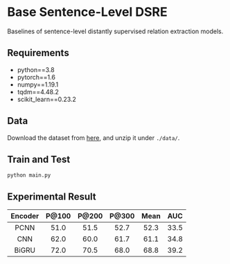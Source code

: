 # Base Sentence-Level DSRE
Baselines of sentence-level distantly supervised relation extraction models.

## Requirements
* python==3.8
* pytorch==1.6
* numpy==1.19.1
* tqdm==4.48.2
* scikit_learn==0.23.2

## Data
Download the dataset from [here](https://github.com/thunlp/HNRE/tree/master/raw_data), and unzip it under `./data/`.

## Train and Test
```
python main.py
```

## Experimental Result

| Encoder | P@100 | P@200 | P@300 | Mean | AUC |
| :-----: | :---: | :---: | :---: | :--: | :-: |
| PCNN | 51.0 | 51.5 | 52.7 | 52.3 | 33.5 |
| CNN | 62.0 | 60.0 | 61.7 | 61.1 | 34.8 |
| BiGRU | 72.0 | 70.5 | 68.0 | 68.8 | 39.2 |
